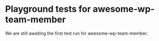 # Playground tests for awesome-wp-team-member
We are still awaiting the first test run for awesome-wp-team-member.

